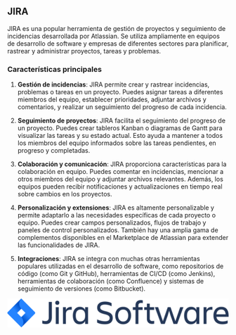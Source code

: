## JIRA

JIRA es una popular herramienta de gestión de proyectos y seguimiento de incidencias desarrollada por Atlassian. Se utiliza ampliamente en equipos de desarrollo de software y empresas de diferentes sectores para planificar, rastrear y administrar proyectos, tareas y problemas.

### Características principales

1. **Gestión de incidencias**: JIRA permite crear y rastrear incidencias, problemas o tareas en un proyecto. Puedes asignar tareas a diferentes miembros del equipo, establecer prioridades, adjuntar archivos y comentarios, y realizar un seguimiento del progreso de cada incidencia.

2. **Seguimiento de proyectos**: JIRA facilita el seguimiento del progreso de un proyecto. Puedes crear tableros Kanban o diagramas de Gantt para visualizar las tareas y su estado actual. Esto ayuda a mantener a todos los miembros del equipo informados sobre las tareas pendientes, en progreso y completadas.

3. **Colaboración y comunicación**: JIRA proporciona características para la colaboración en equipo. Puedes comentar en incidencias, mencionar a otros miembros del equipo y adjuntar archivos relevantes. Además, los equipos pueden recibir notificaciones y actualizaciones en tiempo real sobre cambios en los proyectos.

4. **Personalización y extensiones**: JIRA es altamente personalizable y permite adaptarlo a las necesidades específicas de cada proyecto o equipo. Puedes crear campos personalizados, flujos de trabajo y paneles de control personalizados. También hay una amplia gama de complementos disponibles en el Marketplace de Atlassian para extender las funcionalidades de JIRA.

5. **Integraciones**: JIRA se integra con muchas otras herramientas populares utilizadas en el desarrollo de software, como repositorios de código (como Git y GitHub), herramientas de CI/CD (como Jenkins), herramientas de colaboración (como Confluence) y sistemas de seguimiento de versiones (como Bitbucket).

![Logo Jira](image.png)


